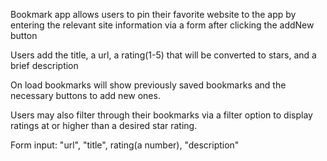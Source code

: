 
Bookmark app allows users to pin their favorite website to the app by entering the relevant site information via a form after clicking the addNew button 

Users add the title, a url, a rating(1-5) that will be converted to stars, and a brief description

On load bookmarks will show previously saved bookmarks and the necessary buttons to add new ones. 

Users may also filter through their bookmarks via a filter option to display ratings at or higher than a desired star rating.

Form input: "url", "title", rating(a number), "description"